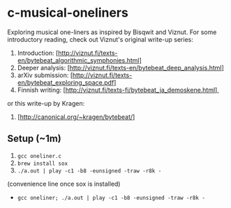 # c-musical-oneliners
Exploring musical one-liners as inspired by Bisqwit and Viznut.
For some introductory reading, check out Viznut's original
write-up series:
1. Introduction:     [http://viznut.fi/texts-en/bytebeat_algorithmic_symphonies.html]
2. Deeper analysis:  [http://viznut.fi/texts-en/bytebeat_deep_analysis.html]
3. arXiv submission: [http://viznut.fi/texts-en/bytebeat_exploring_space.pdf]
4. Finnish writing:  [http://viznut.fi/texts-fi/bytebeat_ja_demoskene.html],

or this write-up by Kragen:
1. [http://canonical.org/~kragen/bytebeat/]


## Setup (~1m)

1. `gcc oneliner.c`
2. `brew install sox`
3. `./a.out | play -c1 -b8 -eunsigned -traw -r8k -`

(convenience line once sox is installed)
* `gcc oneliner; ./a.out | play -c1 -b8 -eunsigned -traw -r8k -`

